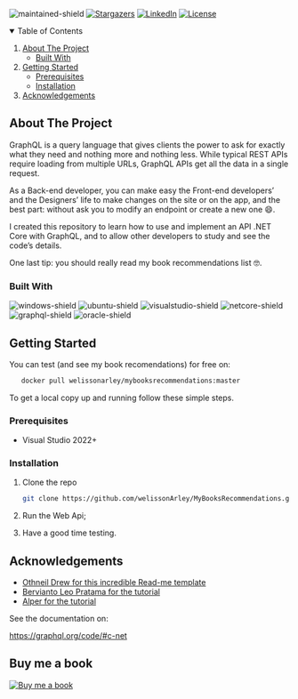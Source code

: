 ![maintained-shield]
[![Stargazers][stars-shield]][stars-url]
[![LinkedIn][linkedin-shield]][linkedin-url]
[![License][mit-shield]][mit-url]

<!-- TABLE OF CONTENTS -->
<details open="open">
  <summary>Table of Contents</summary>
  <ol>
    <li>
      <a href="#about-the-project">About The Project</a>
      <ul>
        <li><a href="#built-with">Built With</a></li>
      </ul>
    </li>
    <li>
      <a href="#getting-started">Getting Started</a>
      <ul>
        <li><a href="#prerequisites">Prerequisites</a></li>
        <li><a href="#installation">Installation</a></li>
      </ul>
    </li>
    <li><a href="#acknowledgements">Acknowledgements</a></li>
  </ol>
</details>

<!-- ABOUT THE PROJECT -->
## About The Project

GraphQL is a query language that gives clients the power to ask for exactly what they need and nothing more and nothing less. While typical REST APIs require loading from multiple URLs, GraphQL APIs get all the data in a single request.

As a Back-end developer, you can make easy the Front-end developers’ and the Designers’ life to make changes on the site or on the app, and the best part: without ask you to modify an endpoint or create a new one 😄.

I created this repository to learn how to use and implement an API .NET Core with GraphQL, and to allow other developers to study and see the code’s details.

One last tip: you should really read my book recommendations list 🤓.

### Built With

![windows-shield] ![ubuntu-shield] ![visualstudio-shield] ![netcore-shield] ![graphql-shield] ![oracle-shield]

<!-- GETTING STARTED -->
## Getting Started

You can test (and see my book recomendations) for free on:

```sh
   docker pull welissonarley/mybooksrecommendations:master
   ```

To get a local copy up and running follow these simple steps.

### Prerequisites

* Visual Studio 2022+

### Installation

1. Clone the repo
   ```sh
   git clone https://github.com/welissonArley/MyBooksRecommendations.git
   ```
2. Run the Web Api;

3. Have a good time testing.

<!-- ACKNOWLEDGEMENTS -->
## Acknowledgements
* [Othneil Drew for this incredible Read-me template](https://github.com/othneildrew/Best-README-Template)
* [Bervianto Leo Pratama for the tutorial](https://dev.to/berviantoleo/getting-started-graphql-in-net-6-part-1-4ic2)
* [Alper for the tutorial](https://volosoft.com/blog/Building-GraphQL-APIs-with-ASP.NET-Core)

See the documentation on:

https://graphql.org/code/#c-net

## Buy me a book
[![Buy me a book][buyMeBook-shield]][buyMeBook-url]

<!-- Shields -->
[maintained-shield]: https://img.shields.io/badge/Maintained%3F-yes-314100.svg?style=for-the-badge
[contributors-shield]: https://img.shields.io/github/contributors/welissonArley/Timerom.svg?style=for-the-badge&color=992A14
[stars-shield]: https://img.shields.io/github/stars/welissonArley/Timerom.svg?style=for-the-badge&color=03146F
[linkedin-shield]: https://img.shields.io/badge/-LinkedIn-black.svg?style=for-the-badge&logo=linkedin&colorB=555

[windows-shield]: https://img.shields.io/badge/Windows-00599E?style=for-the-badge&logo=windows&logoColor=white
[visualstudio-shield]: https://img.shields.io/badge/Visual_Studio-5C2D91?style=for-the-badge&logo=visual%20studio&logoColor=white
[ubuntu-shield]: https://img.shields.io/badge/Ubuntu-93300A?style=for-the-badge&logo=ubuntu&logoColor=white
[netcore-shield]: https://img.shields.io/badge/.NET_%20_Core_6.0-5C2D91?style=for-the-badge&logo=.net&logoColor=white
[oracle-shield]: https://img.shields.io/badge/Oracle_Cloud-232F3E?style=for-the-badge&logo=oracle&logoColor=white
[graphql-shield]: https://img.shields.io/badge/GraphQL-414141?style=for-the-badge&logo=graphql
[mit-shield]: https://img.shields.io/badge/License-MIT-5F4D0A.svg?style=for-the-badge
[buyMeBook-shield]: https://img.shields.io/badge/-buy_me_a_book-gray?logo=buy-me-a-coffee&style=for-the-badge

<!-- Urls -->
[stars-url]: https://github.com/welissonArley/Timerom/stargazers
[linkedin-url]: https://www.linkedin.com/in/welissonarley/
[mit-url]: https://opensource.org/licenses/MIT
[buyMeBook-url]: https://www.buymeacoffee.com/welissonArley
